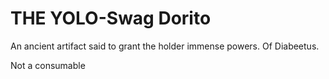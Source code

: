THE YOLO-Swag Dorito
====================

An ancient artifact said to grant the holder immense powers.  Of Diabeetus.

Not a consumable
